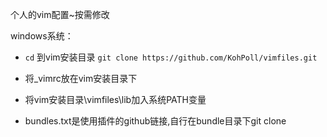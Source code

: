 个人的vim配置~按需修改

windows系统：

  * `cd` 到vim安装目录 `git clone https://github.com/KohPoll/vimfiles.git`

  * 将_vimrc放在vim安装目录下

  * 将vim安装目录\vimfiles\lib加入系统PATH变量

  * bundles.txt是使用插件的github链接,自行在bundle目录下git clone

